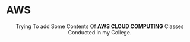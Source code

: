 # AWS


<div align="center">
  <p>
    Trying To add Some Contents Of <u><b>AWS CLOUD COMPUTING</b></u> Classes Conducted in my College.
  </p>
</div>
